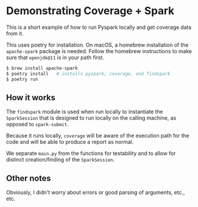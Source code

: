 # Demonstrating Coverage + Spark

This is a short example of how to run Pyspark locally and get coverage data from it.

This uses poetry for installation. On macOS, a homebrew installation of the `apache-spark` package is needed. Follow the homebrew instructions to make sure that `openjdk@11` is in your path first.

```bash
$ brew install apache-spark
$ poetry install   # installs pyspark, coverage, and findspark
$ poetry run 
```

## How it works

The `findspark` module is used when run locally to instantiate the `SparkSession` that is designed to run locally on the calling machine, as opposed to `spark-submit`.

Because it runs locally, `coverage` will be aware of the execution path for the code and will be able to produce a report as normal.

We separate `main.py` from the functions for testability and to allow for distinct creation/finding of the `SparkSession`.

## Other notes

Obviously, I didn't worry about errors or good parsing of arguments, etc., etc.